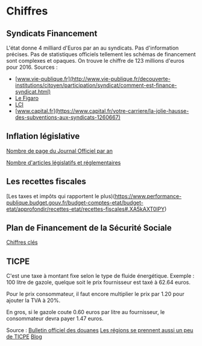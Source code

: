 # Chiffres

## Syndicats Financement

L'état donne 4 milliard d'Euros par an au syndicats. Pas d'information précises.
Pas de statistiques officiels tellement les schémas de financement sont complexes et opaques. On trouve le chiffre de 123 millions d'euros pour 2016.
Sources : 
- [www.vie-publique.fr](http://www.vie-publique.fr/decouverte-institutions/citoyen/participation/syndicat/comment-est-finance-syndicat.html)
- [Le Figaro](http://www.lefigaro.fr/conjoncture/2018/01/15/20002-20180115ARTFIG00333-financement-des-syndicats-la-cour-des-comptes-recommande-plus-de-transparence.php)
- [LCI](https://www.lci.fr/societe/combien-les-syndicats-touchent-ils-vraiment-dargent-public-1513719.html)
- [www.capital.fr](https://www.capital.fr/votre-carriere/la-jolie-hausse-des-subventions-aux-syndicats-1260667)

## Inflation législative

[Nombre de page du Journal Officiel par an](http://questions.assemblee-nationale.fr/q14/14-55003QE.htm)

[Nombre d'articles législatifs et réglementaires](https://www.legifrance.gouv.fr/Media/Droit-francais/Statistiques-de-la-norme/indicateurs_de_suivi_de_l-activite_normative_2018)

## Les recettes fiscales

[Les taxes et impôts qui rapportent le plus)(https://www.performance-publique.budget.gouv.fr/budget-comptes-etat/budget-etat/approfondir/recettes-etat/recettes-fiscales#.XA5kAXT0lPY)

## Plan de Financement de la Sécurité Sociale
[Chiffres clés](http://www.securite-sociale.fr/IMG/pdf/plfss2017_web.pdf)

## TICPE

C'est une taxe à montant fixe selon le type de fluide énergétique.
Exemple : 100 litre de gazole, quelque soit le prix fournisseur est taxé à 62.64 euros.

Pour le prix consommateur, il faut encore multiplier le prix par 1.20 pour ajouter la TVA à 20%.

En gros, si le gazole coute 0.60 euros par litre au fournisseur, le consommateur devra payer 1.47 euros.

Source :
[Bulletin officiel des douanes](http://www.douane.gouv.fr/informations/bulletins-officiels-des-douanes?da=17-045)
[Les régions se prennent aussi un peu de TICPE](http://www.douane.gouv.fr/articles/a12285-carburants-gazole-super-e10-taux-de-taxe-par-region)
[Blog](https://www.fastoche.fr/dossiers/argent/articles-argent-57-310.html)
